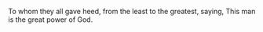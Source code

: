 To whom they all gave heed, from the least to the greatest, saying, This man is the great power of God.
